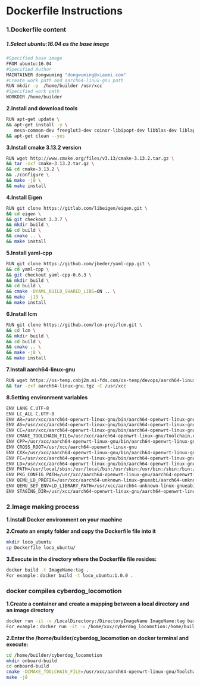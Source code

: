 # **Dockerfile Instructions**

### **1.Dockerfile content**

##### 1.Select ubuntu:16.04 as the base image

```Bash
#Specified base image
FROM ubuntu:16.04
#Specified Author
MAINTAINER dongwuming "dongwuming@xiaomi.com"
#Create work path and aarch64-linux-gnu path
RUN mkdir -p  /home/builder /usr/xcc
#Specified work path
WORKDIR /home/builder
```

**2.Install and download tools**

```Bash
RUN apt-get update \
&& apt-get install -y \
   mesa-common-dev freeglut3-dev coinor-libipopt-dev libblas-dev liblapack-dev gfortran liblapack-dev coinor-libipopt-dev cmake gcc build-essential libglib2.0-dev git vim wget libjchart2d-java doxygen liblua5.3-dev lua5.3 python3-dev python3-pip \
&& apt-get clean --yes
```

**3.Install cmake 3.13.2 version**

```Bash
RUN wget http://www.cmake.org/files/v3.13/cmake-3.13.2.tar.gz \
&& tar -zxf cmake-3.13.2.tar.gz \
&& cd cmake-3.13.2 \
&& ./configure \
&& make -j8 \
&& make install
```

**4.Install Eigen**

```Bash
RUN git clone https://gitlab.com/libeigen/eigen.git \
&& cd eigen \
&& git checkout 3.3.7 \
&& mkdir build \
&& cd build \
&& cmake .. \
&& make install
```

**5.Install yaml-cpp**

```Bash
RUN git clone https://github.com/jbeder/yaml-cpp.git \
&& cd yaml-cpp \
&& git checkout yaml-cpp-0.6.3 \
&& mkdir build \
&& cd build \
&& cmake -DYAML_BUILD_SHARED_LIBS=ON .. \
&& make -j13 \
&& make install
```

**6.Install lcm**

```Bash
RUN git clone https://github.com/lcm-proj/lcm.git \
&& cd lcm \
&& mkdir build \
&& cd build \
&& cmake .. \
&& make -j8 \
&& make install
```

**7.Install aarch64-linux-gnu**

```Bash
RUN wget https://os-temp.cnbj2m.mi-fds.com/os-temp/devops/aarch64-linux-gnu.tgz \
&& tar -zxf aarch64-linux-gnu.tgz -C /usr/xcc
```

**8.Setting environment variables**

```Bash
ENV LANG C.UTF-8
ENV LC_ALL C.UTF-8
ENV AR=/usr/xcc/aarch64-openwrt-linux-gnu/bin/aarch64-openwrt-linux-gnu-ar
ENV AS=/usr/xcc/aarch64-openwrt-linux-gnu/bin/aarch64-openwrt-linux-gnu-as
ENV CC=/usr/xcc/aarch64-openwrt-linux-gnu/bin/aarch64-openwrt-linux-gnu-gcc
ENV CMAKE_TOOLCHAIN_FILE=/usr/xcc/aarch64-openwrt-linux-gnu/Toolchain.cmake
ENV CPP=/usr/xcc/aarch64-openwrt-linux-gnu/bin/aarch64-openwrt-linux-gnu-cpp
ENV CROSS_ROOT=/usr/xcc/aarch64-openwrt-linux-gnu
ENV CXX=/usr/xcc/aarch64-openwrt-linux-gnu/bin/aarch64-openwrt-linux-gnu-g++
ENV FC=/usr/xcc/aarch64-openwrt-linux-gnu/bin/aarch64-openwrt-linux-gnu-gfortran
ENV LD=/usr/xcc/aarch64-openwrt-linux-gnu/bin/aarch64-openwrt-linux-gnu-ld
ENV PATH=/usr/local/sbin:/usr/local/bin:/usr/sbin:/usr/bin:/sbin:/bin:/usr/xcc/aarch64-unknown-linux-gnueabi/bin:/usr/xcc/aarch64-openwrt-linux-gnu/bin
ENV PKG_CONFIG_PATH=/usr/xcc/aarch64-openwrt-linux-gnu/aarch64-openwrt-linux-gnu/usr/lib/pkgconfig:/usr/xcc/aarch64-openwrt-linux-gnu/aarch64-openwrt-linux-gnu/usr/share/pkgconfig
ENV QEMU_LD_PREFIX=/usr/xcc/aarch64-unknown-linux-gnueabi/aarch64-unknown-linux-gnueabi/sysroot
ENV QEMU_SET_ENV=LD_LIBRARY_PATH=/usr/xcc/aarch64-unknown-linux-gnueabi/lib:/usr/xcc/aarch64-unknown-linux-gnueabi/aarch64-unknown-linux-gnueabi/sysroot
ENV STAGING_DIR=/usr/xcc/aarch64-openwrt-linux-gnu/aarch64-openwrt-linux-gnu
```

### **2.Image making process**

**1.Install Docker environment on your machine**


**2.Create an empty folder and copy the Dockerfile file into it**

```Bash
mkdir loco_ubuntu
cp Dockerfile loco_ubuntu/
```

**3.Execute in the directory where the Dockerfile file resides:**

```Bash
docker build -t ImageName:tag .
For example：docker build -t loco_ubuntu:1.0.0 .
```

### **docker compiles cyberdog_locomotion**

**1.Create a container and create a mapping between a local directory and an image directory**

```Bash
docker run -it -v /LocalDirectory:/DirectoryImageName ImageName:tag bash
For example：docker run -it -v /home/xxx/cyberdog_locomotion:/home/builder/cyberdog_locomotion loco_ubuntu:1.0.0 bash
```

**2.Enter the /home/builder/cyberdog_locomotion on docker terminal and execute:**

```Bash
cd /home/builder/cyberdog_locomotion
mkdir onboard-build
cd onboard-build
cmake -DCMAKE_TOOLCHAIN_FILE=/usr/xcc/aarch64-openwrt-linux-gnu/Toolchain.cmake -DONBOARD_BUILD=ON -DBUILD_FACTORY=ON -DBUILD_CYBERDOG2=ON ..
make -j8
```
